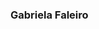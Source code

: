 ### Gabriela Faleiro 

<!--
**gabrielafaleiro/gabrielafaleiro** is a ✨ _special_ ✨ repository because its `README.md` (this file) appears on your GitHub profile.

Atualmente em estou em transição de carreira, migrando para área da TI, através dos cursos da Cesar School!
Tenho formação em Psicologia e Técnico e Enfermagem, tendo vasta experiência em ambas as áreas.
O que me motivou a migrar de carreira foi a mudança com minha família para o Canadá, onde atualmente moramos em Toronto, além do grande incentivo do meu esposo que trabalha na área de TI 
e vem despertando em mim cada vez mais vontade de aprender e trabalhar na área de programação.
